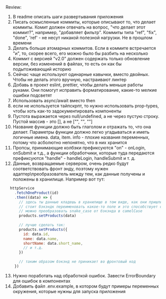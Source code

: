 Review:

1. В readme описать шаги развертывания приложения
2. Писать осмысленные коммиты, которые описывают то, что делает коммиты. Комит должен отвечать на вопрос, "что делает этот коммит?", например, "добавляет фильтр". Коммиты типа "ref", "fix", "done", 'ref' - не несут никакой полезной нагрузки. Не в прошлом времени
3. Делать больше атомарных коммитов. Если в коммите встречается "и", то, скорее всего, его можно было бы разбить на несколько
4. Коммит с версией "v2.0" должен содержать только обновление версии, без изменений в файлах, то есть он как бы подытоживающий историю
5. Сейчас чаще используют одинарные кавычки, вместо двойных. Чтобы не делать этого вручную, настраивают линтер
6. Добавь в проект eslint, prettier, чтобы делать меньше работы руками. Они помогут исправить форматирование, какие-то мелкие ошибки подсветят
7. Использовать async/await вместо then
8. если не используется тайпскрпт, то нужно использовать prop-types, чтобы хоть как-то задокументировать компоненты
9. Пустота выражается через null/undefined, а не через пустую строку. Пустой массив - это [], а не \["", "", ""]
10. Название функции должно быть глаголом и отражать то, что она делает. Параметры функции должно легко угадываться и иметь логичные имена. data, item. info - плохие названия переменных, потому что асболютно непонятно, что в них хранится
11. Пропсы, принимающие колбэки префиксуются "on" - onLogin, onSubmit и т.д., а функции обработчики, которые туда передаются префиксуются "handle" - handleLogin, handleSubmit и т. д.
12. Данные, возвращаемые сервером, очень редко будут соответствовать фронт энду, поэтому нужен адаптер\преобразователь между тем, как данные получены и положены в хранилище. Например вот тут:
```javascript
  httpService
    .fetchOneProduct(id)
    .then((data) => {
      // здесь ты данные кладешь в хранилище в том виде, как они пришли с сервера, создавая сильную связность с бэкэндом
      // стоит бэкэндк переименовать какое-то поле и это способствует обильному рефакторингу. Плюс с помощью адаптера 
      // можно преобразовать snake_case от бэкэнда в camelCase
      products.setProducts(data)
      
      // лучше сделать так:
      products.setProducts({
        id: data.id,
        name: data.name,
        shortName: data.short_name,
        // и т.д.
      })
      
      // таким образом бэкэнд не приникает во фронтовый код
    })
```
13. Нужно поработать над обработкой ошибок. Завести ErrorBoundary для ошибок в компонентах
14. Добавить файл .env.example, в котором будут примеры переменных окружения, которые нужны для запуска приложения
